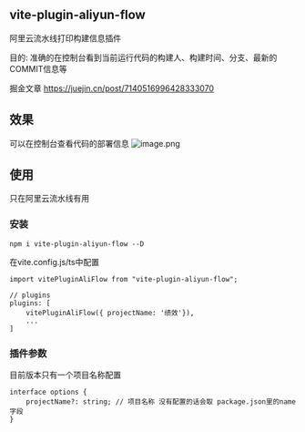 ## vite-plugin-aliyun-flow
阿里云流水线打印构建信息插件


目的: 准确的在控制台看到当前运行代码的构建人、构建时间、分支、最新的COMMIT信息等

掘金文章 https://juejin.cn/post/7140516996428333070
## 效果
可以在控制台查看代码的部署信息
![image.png](https://p3-juejin.byteimg.com/tos-cn-i-k3u1fbpfcp/69da24d8e31d4380822326b650a35e76~tplv-k3u1fbpfcp-watermark.image?)

##  使用
只在阿里云流水线有用
### 安装
```
npm i vite-plugin-aliyun-flow --D
```

在vite.config.js/ts中配置
```
import vitePluginAliFlow from "vite-plugin-aliyun-flow";

// plugins
plugins: [
    vitePluginAliFlow({ projectName: '绩效'}),
    ...
]
```

### 插件参数
目前版本只有一个项目名称配置
```
interface options {
    projectName?: string; // 项目名称 没有配置的话会取 package.json里的name字段
}
```